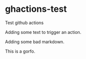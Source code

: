 # ghactions-test

Test github actions

Adding some text to trigger an action.

Adding some bad markdown.

This is a gorfo.
